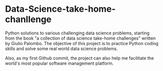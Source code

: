 # Data-Science-take-home-chanllenge
Python solutions to various challenging data science problems, starting from the book "a collection of data science take-home challenges" written by Giulio Palombo.
The objective of this project is to practice Python coding skills and solve some real world data science problems. 

Also, as my first Github commit, the project can also help me facilitate the world's most popular software management platform.

